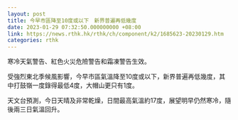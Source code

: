 ```yaml
---
layout: post
title: 今早市區降至10度或以下　新界普遍再低幾度
date: 2023-01-29 07:32:50.000000000 +08:00
link: https://news.rthk.hk/rthk/ch/component/k2/1685623-20230129.htm
categories: rthk
---
```


寒冷天氣警告、紅色火災危險警告和霜凍警告生效。

受強烈東北季候風影響，今早市區氣溫降至10度或以下，新界普遍再低幾度，其中打鼓嶺一度錄得最低4度，大帽山更只有1度。

天文台預測，今日天晴及非常乾燥，日間最高氣溫約17度，展望明早仍然寒冷，隨後兩三日氣溫回升。

